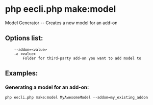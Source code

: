 # php eecli.php make:model

Model Generator -- Creates a new model for an add-on

## Options list:

```
    --addon=<value>
    -a <value>
        Folder for third-party add-on you want to add model to
```

## Examples:

### Generating a model for an add-on:

`php eecli.php make:model MyAwesomeModel --addon=my_existing_addon`
